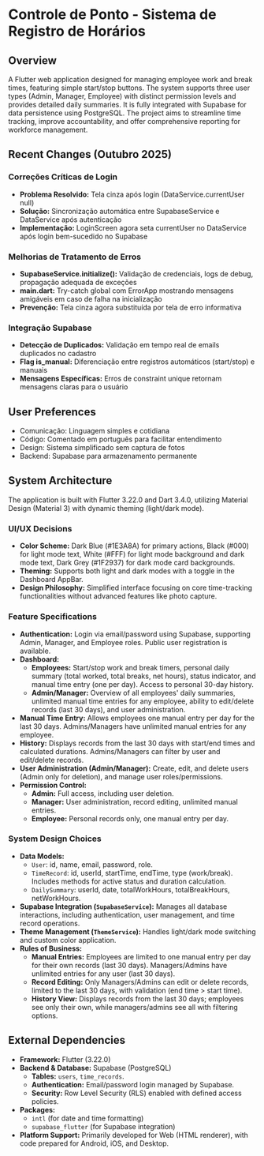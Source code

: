 # Controle de Ponto - Sistema de Registro de Horários

## Overview

A Flutter web application designed for managing employee work and break times, featuring simple start/stop buttons. The system supports three user types (Admin, Manager, Employee) with distinct permission levels and provides detailed daily summaries. It is fully integrated with Supabase for data persistence using PostgreSQL. The project aims to streamline time tracking, improve accountability, and offer comprehensive reporting for workforce management.

## Recent Changes (Outubro 2025)

### Correções Críticas de Login
- **Problema Resolvido:** Tela cinza após login (DataService.currentUser null)
- **Solução:** Sincronização automática entre SupabaseService e DataService após autenticação
- **Implementação:** LoginScreen agora seta currentUser no DataService após login bem-sucedido no Supabase

### Melhorias de Tratamento de Erros
- **SupabaseService.initialize():** Validação de credenciais, logs de debug, propagação adequada de exceções
- **main.dart:** Try-catch global com ErrorApp mostrando mensagens amigáveis em caso de falha na inicialização
- **Prevenção:** Tela cinza agora substituída por tela de erro informativa

### Integração Supabase
- **Detecção de Duplicados:** Validação em tempo real de emails duplicados no cadastro
- **Flag is_manual:** Diferenciação entre registros automáticos (start/stop) e manuais
- **Mensagens Específicas:** Erros de constraint unique retornam mensagens claras para o usuário

## User Preferences

- Comunicação: Linguagem simples e cotidiana
- Código: Comentado em português para facilitar entendimento
- Design: Sistema simplificado sem captura de fotos
- Backend: Supabase para armazenamento permanente

## System Architecture

The application is built with Flutter 3.22.0 and Dart 3.4.0, utilizing Material Design (Material 3) with dynamic theming (light/dark mode).

### UI/UX Decisions
- **Color Scheme:** Dark Blue (#1E3A8A) for primary actions, Black (#000) for light mode text, White (#FFF) for light mode background and dark mode text, Dark Grey (#1F2937) for dark mode card backgrounds.
- **Theming:** Supports both light and dark modes with a toggle in the Dashboard AppBar.
- **Design Philosophy:** Simplified interface focusing on core time-tracking functionalities without advanced features like photo capture.

### Feature Specifications
-   **Authentication:** Login via email/password using Supabase, supporting Admin, Manager, and Employee roles. Public user registration is available.
-   **Dashboard:**
    -   **Employees:** Start/stop work and break timers, personal daily summary (total worked, total breaks, net hours), status indicator, and manual time entry (one per day). Access to personal 30-day history.
    -   **Admin/Manager:** Overview of all employees' daily summaries, unlimited manual time entries for any employee, ability to edit/delete records (last 30 days), and user administration.
-   **Manual Time Entry:** Allows employees one manual entry per day for the last 30 days. Admins/Managers have unlimited manual entries for any employee.
-   **History:** Displays records from the last 30 days with start/end times and calculated durations. Admins/Managers can filter by user and edit/delete records.
-   **User Administration (Admin/Manager):** Create, edit, and delete users (Admin only for deletion), and manage user roles/permissions.
-   **Permission Control:**
    -   **Admin:** Full access, including user deletion.
    -   **Manager:** User administration, record editing, unlimited manual entries.
    -   **Employee:** Personal records only, one manual entry per day.

### System Design Choices
-   **Data Models:**
    -   `User`: id, name, email, password, role.
    -   `TimeRecord`: id, userId, startTime, endTime, type (work/break). Includes methods for active status and duration calculation.
    -   `DailySummary`: userId, date, totalWorkHours, totalBreakHours, netWorkHours.
-   **Supabase Integration (`SupabaseService`):** Manages all database interactions, including authentication, user management, and time record operations.
-   **Theme Management (`ThemeService`):** Handles light/dark mode switching and custom color application.
-   **Rules of Business:**
    -   **Manual Entries:** Employees are limited to one manual entry per day for their own records (last 30 days). Managers/Admins have unlimited entries for any user (last 30 days).
    -   **Record Editing:** Only Managers/Admins can edit or delete records, limited to the last 30 days, with validation (end time > start time).
    -   **History View:** Displays records from the last 30 days; employees see only their own, while managers/admins see all with filtering options.

## External Dependencies

-   **Framework:** Flutter (3.22.0)
-   **Backend & Database:** Supabase (PostgreSQL)
    -   **Tables:** `users`, `time_records`.
    -   **Authentication:** Email/password login managed by Supabase.
    -   **Security:** Row Level Security (RLS) enabled with defined access policies.
-   **Packages:**
    -   `intl` (for date and time formatting)
    -   `supabase_flutter` (for Supabase integration)
-   **Platform Support:** Primarily developed for Web (HTML renderer), with code prepared for Android, iOS, and Desktop.